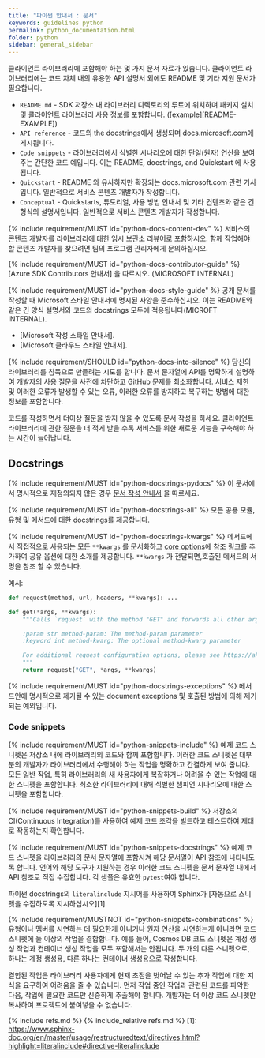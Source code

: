 ```yaml
---
title: "파이썬 안내서 : 문서"
keywords: guidelines python
permalink: python_documentation.html
folder: python
sidebar: general_sidebar
---
```


클라이언트 라이브러리에 포함해야 하는 몇 가지 문서 자료가 있습니다. 
클라이언트 라이브러리에는 코드 자체 내의 유용한 API 설명서 외에도 README 및 기타 지원 문서가 필요합니다.

* `README.md` - SDK 저장소 내 라이브러리 디렉토리의 루트에 위치하며 패키지 설치 및 클라이언트 라이브러리 사용 정보를 포함합니다. ([example][README-EXAMPLE])
* `API reference` - 코드의 the docstrings에서 생성되며 docs.microsoft.com에 게시됩니다. 
* `Code snippets` - 라이브러리에서 식별한 시나리오에 대한 단일(원자) 연산을 보여주는 간단한 코드 예입니다. 이는 README, docstrings, and Quickstart 에 사용됩니다. 
* `Quickstart` - README 와 유사하지만 확장되는 docs.microsoft.com 관련 기사입니다. 일반적으로 서비스 콘텐츠 개발자가 작성합니다.  
* `Conceptual` - Quickstarts, 튜토리얼, 사용 방법 안내서 및 기타 컨텐츠와 같은 긴 형식의 설명서입니다. 일반적으로 서비스 콘텐츠 개발자가 작성합니다. 

{% include requirement/MUST id="python-docs-content-dev" %} 서비스의 콘텐츠 개발자를 라이브러리에 대한 임시 보관소 리뷰어로 포함하시오. 함께 작업해야 할 콘텐츠 개발자를 찾으려면 팀의 프로그램 관리자에게 문의하십시오.

{% include requirement/MUST id="python-docs-contributor-guide" %} [Azure SDK Contributors 안내서] 을 따르시오. (MICROSOFT INTERNAL)

{% include requirement/MUST id="python-docs-style-guide" %} 공개 문서를 작성할 때 Microsoft 스타일 안내서에 명시된 사양을 준수하십시오. 이는 README와 같은 긴 양식 설명서와 코드의 docstrings 모두에 적용됩니다(MICROFT INTERNAL).

* [Microsoft 작성 스타일 안내서].
* [Microsoft 클라우드 스타일 안내서].

{% include requirement/SHOULD id="python-docs-into-silence" %} 당신의 라이브러리를 침묵으로 만들려는 시도를 합니다. 문서 문자열에 API를 명확하게 설명하여 개발자의 사용 질문을 사전에 차단하고 GitHub 문제를 최소화합니다. 서비스 제한 및 이러한 오류가 발생할 수 있는 오류, 이러한 오류를 방지하고 복구하는 방법에 대한 정보를 포함합니다.

코드를 작성하면서 더이상 질문을 받지 않을 수 있도록 문서 작성을 하세요. 클라이언트 라이브러리에 관한 질문을 더 적게 받을 수록 서비스를 위한 새로운 기능을 구축해야 하는 시간이 늘어납니다.

## Docstrings

{% include requirement/MUST id="python-docstrings-pydocs" %} 이 문서에서 명시적으로 재정의되지 않은 경우 [문서 작성 안내서](http://aka.ms/pydocs) 을 따르세요.

{% include requirement/MUST id="python-docstrings-all" %} 모든 공용 모듈, 유형 및 메서드에 대한 docstrings를 제공합니다.

{% include requirement/MUST id="python-docstrings-kwargs" %} 메서드에서 직접적으로 사용되는 모든  `**kwargs` 를 문서화하고 [core options](https://aka.ms/azsdk/python/options)에 참조 링크를 추가하여 공유 옵션에 대한 소개를 제공합니다. `**kwargs` 가 전달되면,호출된 메서드의 서명을 참조 할 수 있습니다.

예시:
```python
def request(method, url, headers, **kwargs): ...

def get(*args, **kwargs):
    """Calls `request` with the method "GET" and forwards all other arguments.

    :param str method-param: The method-param parameter
    :keyword int method-kwarg: The optional method-kwarg parameter

    For additional request configuration options, please see https://aka.ms/azsdk/python/options.
    """
    return request("GET", *args, **kwargs)
```

{% include requirement/MUST id="python-docstrings-exceptions" %} 메서드안에 명시적으로 제기될 수 있는 document exceptions 및 호출된 방법에 의해 제기되는 예외입니다.

### Code snippets

{% include requirement/MUST id="python-snippets-include" %} 예제 코드 스니펫은 저장소 내에 라이브러리의 코드와 함께 포함합니다. 이러한 코드 스니펫은 대부분의 개발자가 라이브러리에서 수행해야 하는 작업을 명확하고 간결하게 보여 줍니다. 모든 일반 작업, 특히 라이브러리의 새 사용자에게 복잡하거나 어려울 수 있는 작업에 대한 스니펫을 포함합니다. 최소한 라이브러리에 대해 식별한 챔피언 시나리오에 대한 스니펫을 포함합니다.

{% include requirement/MUST id="python-snippets-build" %} 저장소의 CI(Continuous Integration)를 사용하여 예제 코드 조각을 빌드하고 테스트하여 제대로 작동하는지 확인합니다.

{% include requirement/MUST id="python-snippets-docstrings" %} 예제 코드 스니펫을 라이브러리의 문서 문자열에 포함시켜 해당 문서열이 API 참조에 나타나도록 합니다. 언어와 해당 도구가 지원하는 경우 이러한 코드 스니펫을 문서 문자열 내에서 API 참조로 직접 수집합니다. 각 샘플은 유효한 `pytest`여야 합니다.

파이썬 docstrings의 `literalinclude` 지시어를 사용하여 Sphinx가 [자동으로 스니펫을 수집하도록 지시하십시오][1].

{% include requirement/MUSTNOT id="python-snippets-combinations" %} 유형이나 멤버를 시연하는 데 필요한게 아니거나 원자 연산을 시연하는게 아니라면 코드 스니펫에 둘 이상의 작업을 결합합니다. 예를 들어, Cosmos DB 코드 스니펫은 계정 생성 작업과 컨테이너 생성 작업을 모두 포함해서는 안됩니다. 두 개의 다른 스니펫으로, 하나는 계정 생성용, 다른 하나는 컨테이너 생성용으로 작성합니다.

결합된 작업은 라이브러리 사용자에게 현재 초점을 벗어날 수 있는 추가 작업에 대한 지식을 요구하여 어려움을 줄 수 있습니다. 먼저 작업 중인 작업과 관련된 코드를 파악한 다음, 작업에 필요한 코드만 신중하게 추출해야 합니다. 개발자는 더 이상 코드 스니펫만 복사하여 프로젝트에 붙여넣을 수 없습니다.

{% include refs.md %}
{% include_relative refs.md %}
[1]: https://www.sphinx-doc.org/en/master/usage/restructuredtext/directives.html?highlight=literalinclude#directive-literalinclude
